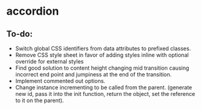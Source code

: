 # accordion
## To-do:
* Switch global CSS identifiers from data attributes to prefixed classes.
* Remove CSS style sheet in favor of adding styles inline with optional override for external styles
* Find good solution to content height changing mid transition causing incorrect end point and jumpiness at the end of the transition.
* Implement commented out options.
* Change instance incrementing to be called from the parent. (generate new id, pass it into the init function, return the object, set the reference to it on the parent).